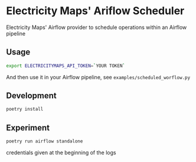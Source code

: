 # Electricity Maps' Ariflow Scheduler

Electricity Maps' Airflow provider to schedule operations within an Airflow pipeline

## Usage

```bash
export ELECTRICITYMAPS_API_TOKEN=`YOUR TOKEN`
```

And then use it in your Airflow pipeline, see `examples/scheduled_worflow.py`

## Development

```bash
poetry install
```


## Experiment

```bash
poetry run airflow standalone
```

credentials given at the beginning of the logs